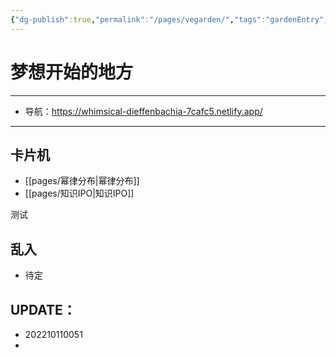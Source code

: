 ```yaml
---
{"dg-publish":true,"permalink":"/pages/vegarden/","tags":"gardenEntry","dgHomeLink":true,"dgPassFrontmatter":false}
---
```




# 梦想开始的地方
---
- 导航：https://whimsical-dieffenbachia-7cafc5.netlify.app/
---

## 卡片机
 
- [[pages/幂律分布|幂律分布]]
- [[pages/知识IPO|知识IPO]]

测试

## 乱入
- 待定



UPDATE：
--- 
- 202210110051
- 